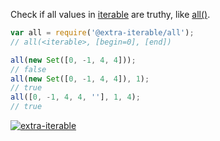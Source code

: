 Check if all values in [iterable] are truthy, like [all()].

```javascript
var all = require('@extra-iterable/all');
// all(<iterable>, [begin=0], [end])

all(new Set([0, -1, 4, 4]));
// false
all(new Set([0, -1, 4, 4]), 1);
// true
all([0, -1, 4, 4, ''], 1, 4);
// true
```


[![extra-iterable](https://i.imgur.com/KR83Nzx.jpg)](https://www.npmjs.com/package/extra-iterable)

[iterable]: https://developer.mozilla.org/en-US/docs/Web/JavaScript/Reference/Iteration_protocols
[all()]: https://docs.python.org/3/library/functions.html#all
